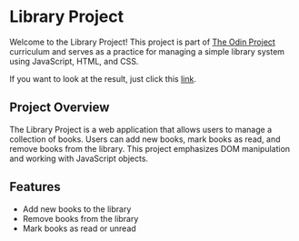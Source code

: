 # Library Project

Welcome to the Library Project! This project is part of [The Odin Project](https://www.theodinproject.com) curriculum and serves as a practice for managing a simple library system using JavaScript, HTML, and CSS.

If you want to look at the result, just click this [link](https://shalakushka.github.io/library).

## Project Overview

The Library Project is a web application that allows users to manage a collection of books. Users can add new books, mark books as read, and remove books from the library. This project emphasizes DOM manipulation and working with JavaScript objects.

## Features

- Add new books to the library
- Remove books from the library
- Mark books as read or unread
